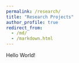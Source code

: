 ```yaml
---
permalink: /research/
title: "Research Projects"
author_profile: true
redirect_from: 
  - /md/
  - /markdown.html
---
```


Hello World!
